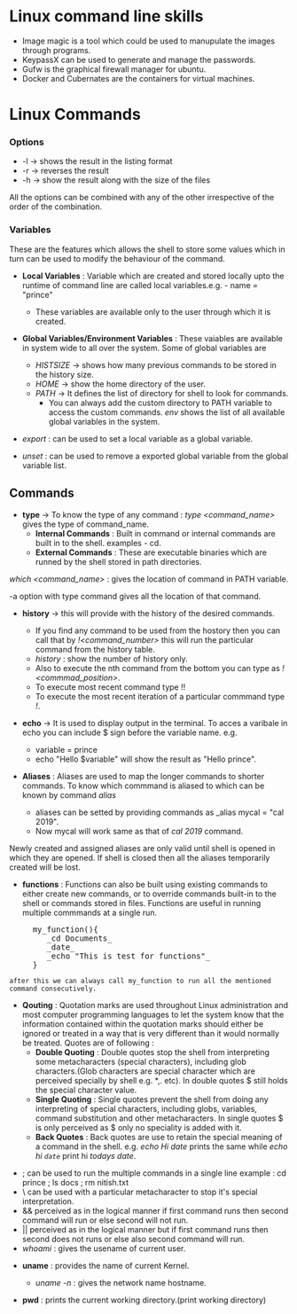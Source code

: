 # Linux command line skills

*  Image magic is a tool which could be used to manupulate the images through programs.
*  KeypassX can be used to generate and manage the passwords.
*  Gufw is the graphical firewall manager for ubuntu.
*  Docker and Cubernates are the containers for virtual machines.


# Linux Commands

### Options
- -l -> shows the result in the listing format
- -r -> reverses the result
- -h -> show the result along with the size of the files  

All the options can be combined with any of the other irrespective of the order of the combination.


### Variables 
These are the features which allows the shell to store some values which in turn can be used to modify the behaviour of the command.
- __Local Variables__ : Variable which are created and stored locally upto the runtime of command line are called local variables.e.g. - name = "prince"
    - These variables are available only to the user through which it is created.

- __Global Variables/Environment Variables__ : These vaiables are available in system wide to all over the system. Some of global variables are 
    - _HISTSIZE_ -> shows how many previous commands to be stored in the history size.
    - _HOME_ -> show the home directory of the user.
    - _PATH_ -> It defines the list of directory for shell to look for commands.
        - You can always add the custom directory to PATH variable to access the custom commands.
_env_ shows the list of all available global variables in the system.
- _export <variable name>_ : can be used to set a local variable as a global variable.
- _unset <variable name>_ : can be used to remove a exported global variable from the global variable list.

## Commands


- __type__ -> To know the type of any command : _type <command_name>_ gives the type of command_name.
    - __Internal Commands__ : Built in command or internal commands are built in to the shell. examples - cd.
    - __External Commands__ : These are executable binaries which are runned by the shell stored in path directories.  

_which <command_name>_ : gives the location of command in PATH variable.

-a option with type command gives all the location of that command.


- __history__ -> this will provide with the history of the desired commands.  
    - If you find any command to be used from the hostory then you can call that by _!<command_number>_ this will run the particular command from the history table.
    - _history <number>_ : show the number of history only.  
    - Also to execute the nth command from the bottom you can type as _!<commmad_position>_.  
    - To execute most recent command type !!
    - To execute the most recent iteration of a particular commmand type _!<command>_.

- __echo__ -> It is used to display output in the terminal. To acces a varibale in echo you can include $ sign before the variable name. e.g.
    - variable = prince
    - echo "Hello $variable" will show the result as "Hello prince".

- __Aliases__ : Aliases are used to map the longer commands to shorter commands. To know which commmand is aliased to which can be known by command _alias_  
    - aliases can be setted by providing commands as _alias mycal = "cal 2019".
    - Now mycal will work same as that of _cal 2019_ command.

Newly created and assigned aliases are only valid until shell is opened in which they are opened. If shell is closed then all the aliases temporarily created will be lost.

- __functions__ : Functions can also be built using existing commands to either create new commands, or to override commands built-in to the shell or commands stored in files. Functions are useful in running multiple commmands at a single run.
<pre>
     my_function(){
        _cd Documents_
        _date_
        _echo "This is test for functions"_
     }
</pre>
    after this we can always call my_function to run all the mentioned command consecutively.

- __Qouting__ : Quotation marks are used throughout Linux administration and most computer programming languages to let the system know that the information contained within the quotation marks should either be ignored or treated in a way that is very different than it would normally be treated. Quotes are of following : 
    - __Double Quoting__ : Double quotes stop the shell from interpreting some metacharacters (special characters), including glob characters.(Glob characters are special character which are perceived specially by shell e.g. *,. etc). In double quotes $ still holds the special character value.
    - __Single Quoting__ : Single quotes prevent the shell from doing any interpreting of special characters, including globs, variables, command substitution and other metacharacters. In single quotes $ is only perceived as $ only no speciality is added with it.
    - __Back Quotes__ : Back quotes are use to retain the special meaning of a command in the shell. e.g. _echo Hi date_ prints the same while _echo hi `date`_ print hi _todays date_.


* ; can be used to run the multiple commands in a single line example : cd prince ; ls docs ; rm nitish.txt  
* \ can be used with a particular metacharacter to stop it's special interpretation.  
* && perceived as in the logical manner if first command runs then second command will run or else second will not run.  
* || perceived as in the logical manner but if first command runs then second does not runs or else also second command will run.
* _whoami_ : gives the usename of current user.

- __uname__ : provides the name of current Kernel.
    - _uname -n_ : gives the network name hostname.

- __pwd__ : prints the current working directory.(print working directory)





